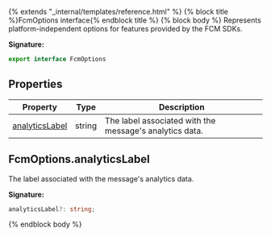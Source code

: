 {% extends "_internal/templates/reference.html" %}
{% block title %}FcmOptions interface{% endblock title %}
{% block body %}
Represents platform-independent options for features provided by the FCM SDKs.

<b>Signature:</b>

```typescript
export interface FcmOptions 
```

## Properties

|  Property | Type | Description |
|  --- | --- | --- |
|  [analyticsLabel](./firebase-admin.messaging.fcmoptions.md#fcmoptionsanalyticslabel) | string | The label associated with the message's analytics data. |

## FcmOptions.analyticsLabel

The label associated with the message's analytics data.

<b>Signature:</b>

```typescript
analyticsLabel?: string;
```
{% endblock body %}
